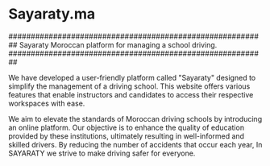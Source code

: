 # Sayaraty.ma
##########################################################
Sayaraty Moroccan platform for managing a school driving.
##########################################################

We have developed a user-friendly platform called "Sayaraty" designed to simplify the management of a driving school. 
This website offers various features that enable instructors and candidates to access their respective workspaces with ease.



We aim to elevate the standards of Moroccan driving schools by introducing an online platform. 
Our objective is to enhance the quality of education provided by these institutions, ultimately resulting in well-informed and skilled drivers. 
By reducing the number of accidents that occur each year, In SAYARATY we strive to make driving safer for everyone.
